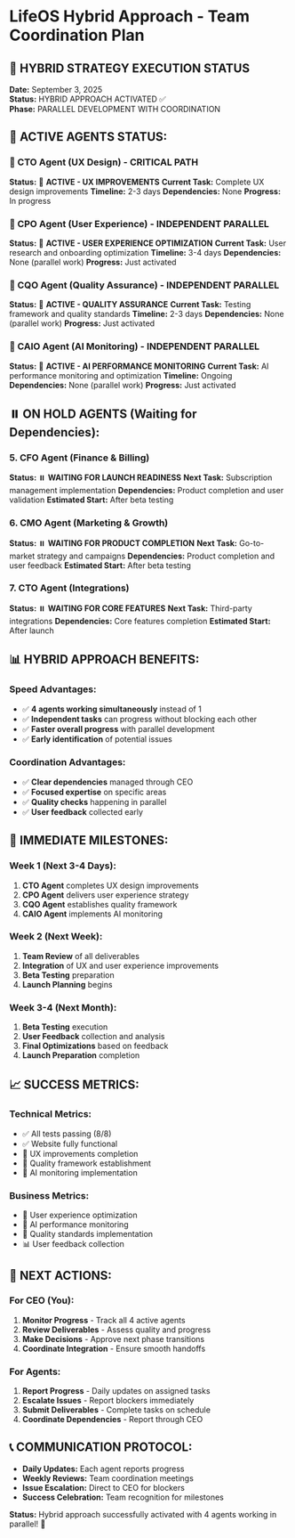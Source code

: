 # LifeOS Hybrid Approach - Team Coordination Plan

## 🚀 **HYBRID STRATEGY EXECUTION STATUS**

**Date:** September 3, 2025  
**Status:** HYBRID APPROACH ACTIVATED ✅  
**Phase:** PARALLEL DEVELOPMENT WITH COORDINATION

## 👥 **ACTIVE AGENTS STATUS:**

### **🔄 CTO Agent (UX Design) - CRITICAL PATH**
**Status:** 🔄 **ACTIVE - UX IMPROVEMENTS**
**Current Task:** Complete UX design improvements
**Timeline:** 2-3 days
**Dependencies:** None
**Progress:** In progress

### **🔄 CPO Agent (User Experience) - INDEPENDENT PARALLEL**
**Status:** 🔄 **ACTIVE - USER EXPERIENCE OPTIMIZATION**
**Current Task:** User research and onboarding optimization
**Timeline:** 3-4 days
**Dependencies:** None (parallel work)
**Progress:** Just activated

### **🔄 CQO Agent (Quality Assurance) - INDEPENDENT PARALLEL**
**Status:** 🔄 **ACTIVE - QUALITY ASSURANCE**
**Current Task:** Testing framework and quality standards
**Timeline:** 2-3 days
**Dependencies:** None (parallel work)
**Progress:** Just activated

### **🔄 CAIO Agent (AI Monitoring) - INDEPENDENT PARALLEL**
**Status:** 🔄 **ACTIVE - AI PERFORMANCE MONITORING**
**Current Task:** AI performance monitoring and optimization
**Timeline:** Ongoing
**Dependencies:** None (parallel work)
**Progress:** Just activated

## ⏸️ **ON HOLD AGENTS (Waiting for Dependencies):**

### **5. CFO Agent (Finance & Billing)**
**Status:** ⏸️ **WAITING FOR LAUNCH READINESS**
**Next Task:** Subscription management implementation
**Dependencies:** Product completion and user validation
**Estimated Start:** After beta testing

### **6. CMO Agent (Marketing & Growth)**
**Status:** ⏸️ **WAITING FOR PRODUCT COMPLETION**
**Next Task:** Go-to-market strategy and campaigns
**Dependencies:** Product completion and user feedback
**Estimated Start:** After beta testing

### **7. CTO Agent (Integrations)**
**Status:** ⏸️ **WAITING FOR CORE FEATURES**
**Next Task:** Third-party integrations
**Dependencies:** Core features completion
**Estimated Start:** After launch

## 📊 **HYBRID APPROACH BENEFITS:**

### **Speed Advantages:**
- ✅ **4 agents working simultaneously** instead of 1
- ✅ **Independent tasks** can progress without blocking each other
- ✅ **Faster overall progress** with parallel development
- ✅ **Early identification** of potential issues

### **Coordination Advantages:**
- ✅ **Clear dependencies** managed through CEO
- ✅ **Focused expertise** on specific areas
- ✅ **Quality checks** happening in parallel
- ✅ **User feedback** collected early

## 🎯 **IMMEDIATE MILESTONES:**

### **Week 1 (Next 3-4 Days):**
1. **CTO Agent** completes UX design improvements
2. **CPO Agent** delivers user experience strategy
3. **CQO Agent** establishes quality framework
4. **CAIO Agent** implements AI monitoring

### **Week 2 (Next Week):**
1. **Team Review** of all deliverables
2. **Integration** of UX and user experience improvements
3. **Beta Testing** preparation
4. **Launch Planning** begins

### **Week 3-4 (Next Month):**
1. **Beta Testing** execution
2. **User Feedback** collection and analysis
3. **Final Optimizations** based on feedback
4. **Launch Preparation** completion

## 📈 **SUCCESS METRICS:**

### **Technical Metrics:**
- ✅ All tests passing (8/8)
- ✅ Website fully functional
- 🔄 UX improvements completion
- 🔄 Quality framework establishment
- 🔄 AI monitoring implementation

### **Business Metrics:**
- 🔄 User experience optimization
- 🔄 AI performance monitoring
- 🔄 Quality standards implementation
- 📊 User feedback collection

## 🚀 **NEXT ACTIONS:**

### **For CEO (You):**
1. **Monitor Progress** - Track all 4 active agents
2. **Review Deliverables** - Assess quality and progress
3. **Make Decisions** - Approve next phase transitions
4. **Coordinate Integration** - Ensure smooth handoffs

### **For Agents:**
1. **Report Progress** - Daily updates on assigned tasks
2. **Escalate Issues** - Report blockers immediately
3. **Submit Deliverables** - Complete tasks on schedule
4. **Coordinate Dependencies** - Report through CEO

## 📞 **COMMUNICATION PROTOCOL:**

- **Daily Updates:** Each agent reports progress
- **Weekly Reviews:** Team coordination meetings
- **Issue Escalation:** Direct to CEO for blockers
- **Success Celebration:** Team recognition for milestones

**Status:** Hybrid approach successfully activated with 4 agents working in parallel! 🚀



